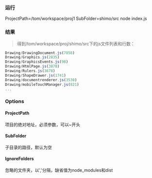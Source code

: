 ### 运行
ProjectPath=/tom/workspace/proj1 SubFolder=shimo/src node index.js

### 结果
> 得到/tom/workspace/proj/shimo/src下的js文件列表和行数：

```js
Drawing/DrawingDocument.js(7858)
Drawing/Graphics.js(2835)
Drawing/GraphicsEvents.js(98)
Drawing/HtmlPage.js(3878)
Drawing/Rulers.js(3678)
Drawing/ShapeDrawer.js(1741)
Drawing/documentrenderer.js(3530)
Drawing/mobileTouchManager.js(821)
...
```

### Options
#### ProjectPath
项目的绝对地址，必须参数，可以~开头
#### SubFolder
子目录的路径，默认为空
#### IgnoreFolders
忽略的文件夹，以','分隔，缺省值为node_modules和dist
